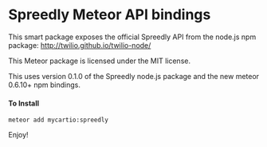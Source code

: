 Spreedly Meteor API bindings
============================

This smart package exposes the official Spreedly API from the node.js npm package: http://twilio.github.io/twilio-node/

This Meteor package is licensed under the MIT license.

This uses version 0.1.0 of the Spreedly node.js package and the new meteor 0.6.10+ npm bindings.

#### To Install

    meteor add mycartio:spreedly

Enjoy!
